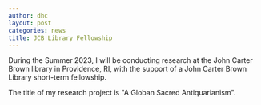 ```yaml
---
author: dhc 
layout: post
categories: news
title: JCB Library Fellowship
---
```


During the Summer 2023, I will be conducting research at the John Carter Brown library in Providence, RI, with the support of a John Carter Brown Library short-term fellowship.

The title of my research project is "A Globan Sacred Antiquarianism".

